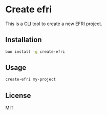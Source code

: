 # Create efri

This is a CLI tool to create a new EFRI project.

## Installation

```bash
bun install -g create-efri
```

## Usage

```bash
create-efri my-project
```

## License

MIT
